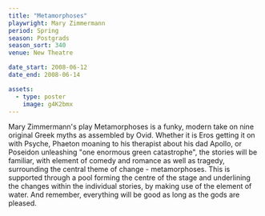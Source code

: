 ```yaml
---
title: "Metamorphoses"
playwright: Mary Zimmermann 
period: Spring
season: Postgrads
season_sort: 340
venue: New Theatre

date_start: 2008-06-12
date_end: 2008-06-14

assets:
  - type: poster
    image: g4K2bmx
---
```


Mary Zimmermann's play Metamorphoses is a funky, modern take on nine original Greek myths as assembled by Ovid. Whether it is Eros getting it on with Psyche, Phaeton moaning to his therapist about his dad Apollo, or Poseidon unleashing "one enormous green catastrophe", the stories will be familiar, with element of comedy and romance as well as tragedy, surrounding the central theme of change - metamorphoses. This is supported through a pool forming the centre of the stage and underlining the changes within the individual stories, by making use of the element of water. And remember, everything will be good as long as the gods are pleased.
